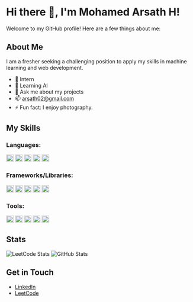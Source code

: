 # Hi there 👋, I'm Mohamed Arsath H!

Welcome to my GitHub profile! Here are a few things about me:

## About Me
I am a fresher seeking a challenging position to apply my skills in machine learning and web development.

- 🔭 Intern
- 🌱 Learning AI
- 💬 Ask me about my projects
- 📫 arsath02@gmail.com
- ⚡ Fun fact: I enjoy photography.

## My Skills
### Languages:
<img src="https://cdn.jsdelivr.net/gh/devicons/devicon/icons/python/python-original.svg" alt="Python" width="20" height="20"/>
<img src="https://cdn.jsdelivr.net/gh/devicons/devicon/icons/javascript/javascript-original.svg" alt="JavaScript" width="20" height="20"/>
<img src="https://cdn.jsdelivr.net/gh/devicons/devicon/icons/java/java-original.svg" alt="Java" width="20" height="20"/>
<img src="https://cdn.jsdelivr.net/gh/devicons/devicon/icons/c/c-original.svg" alt="C" width="20" height="20"/>
<img src="https://cdn.jsdelivr.net/gh/devicons/devicon/icons/mysql/mysql-original.svg" alt="SQL" width="20" height="20"/>

### Frameworks/Libraries:
<img src="https://cdn.jsdelivr.net/gh/devicons/devicon/icons/react/react-original.svg" alt="React" width="20" height="20"/>
<img src="https://cdn.jsdelivr.net/gh/devicons/devicon/icons/nodejs/nodejs-original.svg" alt="Node.js" width="20" height="20"/>
<img src="https://cdn.jsdelivr.net/gh/devicons/devicon/icons/flask/flask-original.svg" alt="Flask" width="20" height="20"/>
<img src="https://cdn.jsdelivr.net/gh/devicons/devicon/icons/fastapi/fastapi-original.svg" alt="FastAPI" width="20" height="20"/>
<img src="https://cdn.jsdelivr.net/gh/devicons/devicon/icons/express/express-original.svg" alt="Express" width="20" height="20"/>

### Tools:
<img src="https://cdn.jsdelivr.net/gh/devicons/devicon/icons/git/git-original.svg" alt="Git" width="20" height="20"/>
<img src="https://cdn.jsdelivr.net/gh/devicons/devicon/icons/docker/docker-original.svg" alt="Docker" width="20" height="20"/>
<img src="https://cdn.jsdelivr.net/gh/devicons/devicon/icons/tensorflow/tensorflow-original.svg" alt="TensorFlow" width="20" height="20"/>
<img src="https://cdn.jsdelivr.net/gh/devicons/devicon/icons/keras/keras-original.svg" alt="Keras" width="20" height="20"/>
<img src="https://cdn.jsdelivr.net/gh/devicons/devicon/icons/pandas/pandas-original.svg" alt="Pandas" width="20" height="20"/>

## Stats
![LeetCode Stats](https://leetcode-stats.herokuapp.com/arsath-02)
![GitHub Stats](https://github-readme-stats.vercel.app/api?username=github.com/arsath-02&show_icons=true&theme=radical)

## Get in Touch
- [LinkedIn](https://www.linkedin.com/in/arsath02/)
- [LeetCode](https://leetcode.com/u/arsath-02/)
